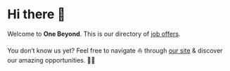 # Hi there :wave:

Welcome to **One Beyond**. This is our directory of [job offers](https://github.com/guidesmiths/job-offers/wiki).

You don’t know us yet? Feel free to navigate :boat: through [our site](https://www.one-beyond.com/) & discover our amazing opportunities. 🧑‍💻
